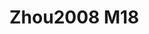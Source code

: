 <a name="material" />

# Zhou2008 M18
<script type="application/ld+json">
  {
    "@context": "https://schema.org/",
    "@type": "ChemicalSubstance",
    "http://purl.org/dc/terms/conformsTo":
      {
        "@type": "CreativeWork",
        "@id": "https://bioschemas.org/profiles/ChemicalSubstance/0.4-RELEASE/"
      },
    "@id": "https://egonw.github.io/nanowiki/nanowiki230.html#material",
    "name": "Zhou2008 M18",
    "sameAs: "http://127.0.0.1/mediawiki/index.php/Special:URIResolver/Zhou2008_M18"
  }
</script>

